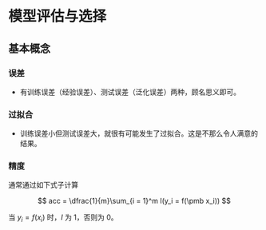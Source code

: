 # 模型评估与选择

## 基本概念

### 误差

* 有训练误差（经验误差）、测试误差（泛化误差）两种，顾名思义即可。

### 过拟合

* 训练误差小但测试误差大，就很有可能发生了过拟合。这是不那么令人满意的结果。

### 精度

通常通过如下式子计算

$$
acc = \dfrac{1}{m}\sum_{i = 1}^m I(y_i = f(\pmb x_i))
$$

当 $y_i = f(x_i)$ 时，$I$ 为 $1$，否则为 $0$。